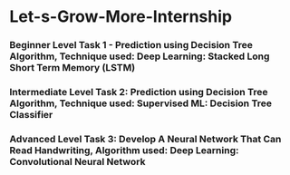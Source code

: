 # Let-s-Grow-More-Internship
### Beginner Level Task 1 - Prediction using Decision Tree Algorithm, Technique used: Deep Learning: Stacked Long Short Term Memory (LSTM)
### Intermediate Level Task 2: Prediction using Decision Tree Algorithm, Technique used: Supervised ML: Decision Tree Classifier
### Advanced Level Task 3: Develop A Neural Network That Can Read Handwriting, Algorithm used: Deep Learning: Convolutional Neural Network
